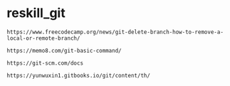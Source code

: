 # reskill_git

```
https://www.freecodecamp.org/news/git-delete-branch-how-to-remove-a-local-or-remote-branch/
```

```
https://memo8.com/git-basic-command/
```

```
https://git-scm.com/docs
```

```
https://yunwuxin1.gitbooks.io/git/content/th/
```
